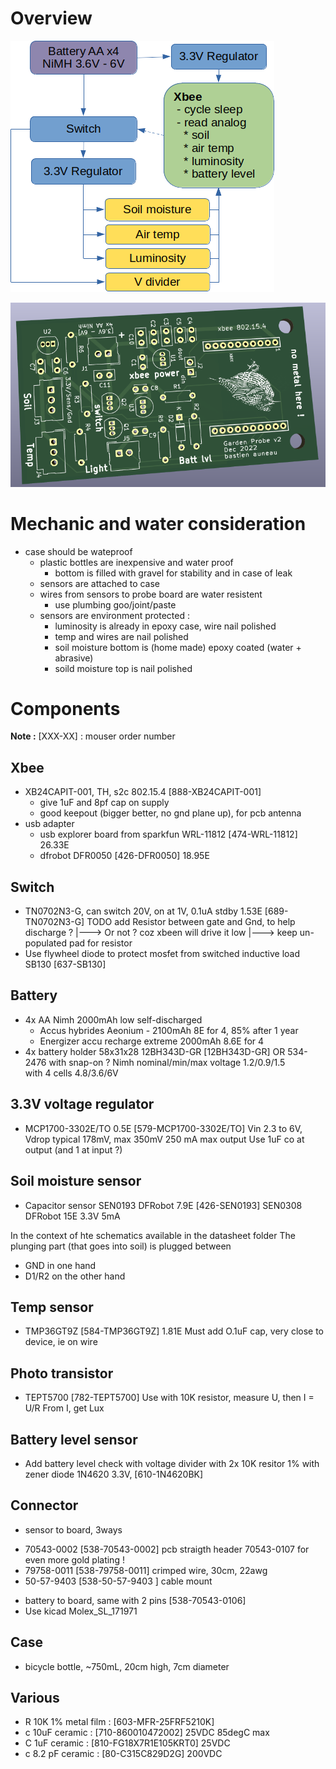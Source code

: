 # Overview
![probe overview](/resources/probe-board-overview.png)

![probe pcb 3d](/resources/probe-board-3d.png)

# Mechanic and water consideration
 - case should be wateproof
   - plastic bottles are inexpensive and water proof
     - bottom is filled with gravel for stability and in case of leak
   - sensors are attached to case
   - wires from sensors to probe board are water resistent
     - use plumbing goo/joint/paste
   - sensors are environment protected :
     - luminosity is already in epoxy case, wire nail polished
     - temp and wires are nail polished
     - soil moisture bottom is (home made) epoxy coated (water + abrasive)
     - soild moisture top is nail polished

# Components
**Note :** [XXX-XX] : mouser order number

## Xbee
 * XB24CAPIT-001, TH, s2c 802.15.4 [888-XB24CAPIT-001]
    - give 1uF and 8pf cap on supply
    - good keepout (bigger better, no gnd plane up), for pcb antenna
 * usb adapter
    - usb explorer board from sparkfun WRL-11812 [474-WRL-11812] 26.33E
    - dfrobot DFR0050 [426-DFR0050] 18.95E

## Switch
 * TN0702N3-G, can switch 20V, on at 1V, 0.1uA stdby
   1.53E [689-TN0702N3-G]
   TODO add Resistor between gate and Gnd, to help discharge ?
   |---> Or not ? coz xbeen will drive it low
   |---> keep un-populated pad for resistor
 * Use flywheel diode to protect mosfet from switched inductive load
   SB130 [637-SB130]
 
## Battery 
 * 4x AA Nimh 2000mAh low self-discharged
   - Accus hybrides Aeonium - 2100mAh 8E for 4, 85% after 1 year
   - Energizer accu recharge extreme 2000mAh 8.6E for 4
 * 4x battery holder 58x31x28 12BH343D-GR [12BH343D-GR]
   OR 534-2476 with snap-on ?
 Nimh nominal/min/max voltage 1.2/0.9/1.5  
 with 4 cells 4.8/3.6/6V 

## 3.3V voltage regulator
 * MCP1700-3302E/TO 0.5E [579-MCP1700-3302E/TO]
   Vin 2.3 to 6V, Vdrop typical 178mV, max 350mV
   250 mA max output
   Use 1uF co at output (and 1 at input ?)
 
## Soil moisture sensor
 * Capacitor sensor
   SEN0193 DFRobot 7.9E [426-SEN0193]
   SEN0308 DFRobot 15E
   3.3V 5mA

In the context of hte schematics available in the datasheet folder
The plunging part (that goes into soil) is plugged between 
 * GND in one hand
 * D1/R2 on the other hand

## Temp sensor
 * TMP36GT9Z [584-TMP36GT9Z] 1.81E
   Must add O.1uF cap, very close to device, ie on wire

## Photo transistor
 * TEPT5700 [782-TEPT5700]
   Use with 10K resistor, measure U, then I = U/R
   From I, get Lux

## Battery level sensor
 * Add battery level check with voltage divider 
   with 2x 10K resitor 1%
   with zener diode 1N4620 3.3V, [610-1N4620BK]

## Connector
 * sensor to board, 3ways
  - 70543-0002 [538-70543-0002] pcb straigth header
    70543-0107 for even more gold plating !
  - 79758-0011 [538-79758-0011] crimped wire, 30cm, 22awg
  - 50-57-9403 [538-50-57-9403  ] cable mount
 * battery to board, same with 2 pins
   [538-70543-0106]
 * Use kicad Molex_SL_171971
 
## Case
 * bicycle bottle, ~750mL, 20cm high, 7cm diameter

## Various
 * R 10K 1% metal film : [603-MFR-25FRF5210K]
 * c 10uF ceramic : [710-860010472002] 25VDC 85degC max
 * C 1uF ceramic : [810-FG18X7R1E105KRT0] 25VDC
 * c 8.2 pF ceramic : [80-C315C829D2G] 200VDC



